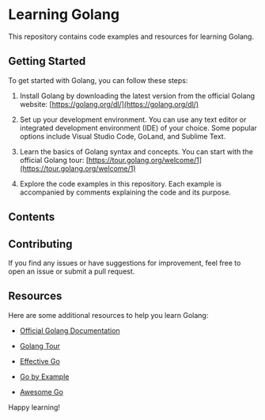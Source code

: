 # Learning Golang

This repository contains code examples and resources for learning Golang.

## Getting Started

To get started with Golang, you can follow these steps:

1. Install Golang by downloading the latest version from the official Golang website: [https://golang.org/dl/](https://golang.org/dl/)

2. Set up your development environment. You can use any text editor or integrated development environment (IDE) of your choice. Some popular options include Visual Studio Code, GoLand, and Sublime Text.

3. Learn the basics of Golang syntax and concepts. You can start with the official Golang tour: [https://tour.golang.org/welcome/1](https://tour.golang.org/welcome/1)

4. Explore the code examples in this repository. Each example is accompanied by comments explaining the code and its purpose.

## Contents


## Contributing

If you find any issues or have suggestions for improvement, feel free to open an issue or submit a pull request.

## Resources

Here are some additional resources to help you learn Golang:

- [Official Golang Documentation](https://golang.org/doc/)

- [Golang Tour](https://tour.golang.org/welcome/1)

- [Effective Go](https://golang.org/doc/effective_go.html)

- [Go by Example](https://gobyexample.com/)

- [Awesome Go](https://awesome-go.com/)

Happy learning!
